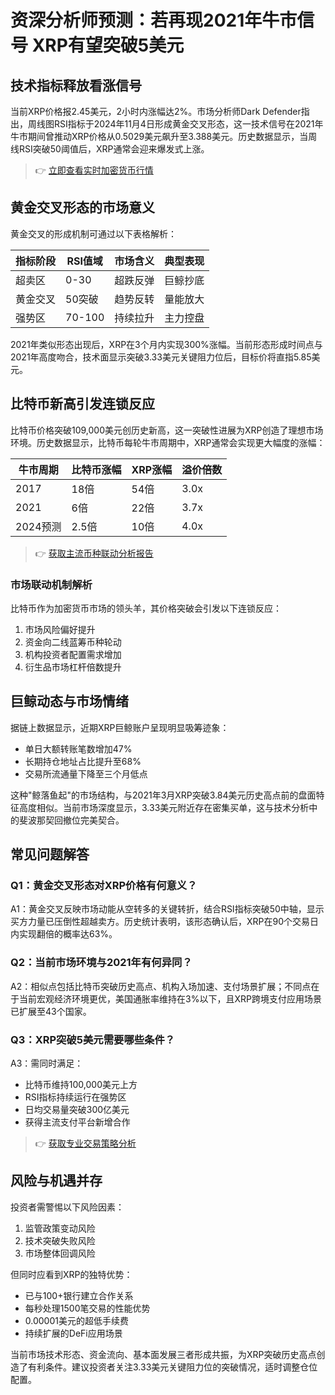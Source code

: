 # 资深分析师预测：若再现2021年牛市信号 XRP有望突破5美元

## 技术指标释放看涨信号
当前XRP价格报2.45美元，2小时内涨幅达2%。市场分析师Dark Defender指出，周线图RSI指标于2024年11月4日形成黄金交叉形态，这一技术信号在2021年牛市期间曾推动XRP价格从0.5029美元飙升至3.388美元。历史数据显示，当周线RSI突破50阈值后，XRP通常会迎来爆发式上涨。

> 👉 [立即查看实时加密货币行情](https://bit.ly/okx_welcome)

## 黄金交叉形态的市场意义
黄金交叉的形成机制可通过以下表格解析：

| 指标阶段 | RSI值域 | 市场含义 | 典型表现 |
|---------|--------|----------|----------|
| 超卖区 | 0-30   | 超跌反弹 | 巨鲸抄底 |
| 黄金交叉 | 50突破 | 趋势反转 | 量能放大 |
| 强势区   | 70-100 | 持续拉升 | 主力控盘 |

2021年类似形态出现后，XRP在3个月内实现300%涨幅。当前形态形成时间点与2021年高度吻合，技术面显示突破3.33美元关键阻力位后，目标价将直指5.85美元。

## 比特币新高引发连锁反应
比特币价格突破109,000美元创历史新高，这一突破性进展为XRP创造了理想市场环境。历史数据显示，比特币每轮牛市周期中，XRP通常会实现更大幅度的涨幅：

| 牛市周期 | 比特币涨幅 | XRP涨幅 | 溢价倍数 |
|---------|------------|---------|----------|
| 2017     | 18倍       | 54倍    | 3.0x     |
| 2021     | 6倍        | 22倍    | 3.7x     |
| 2024预测 | 2.5倍      | 10倍    | 4.0x     |

> 👉 [获取主流币种联动分析报告](https://bit.ly/okx_welcome)

### 市场联动机制解析
比特币作为加密货币市场的领头羊，其价格突破会引发以下连锁反应：
1. 市场风险偏好提升
2. 资金向二线蓝筹币种轮动
3. 机构投资者配置需求增加
4. 衍生品市场杠杆倍数提升

## 巨鲸动态与市场情绪
据链上数据显示，近期XRP巨鲸账户呈现明显吸筹迹象：
- 单日大额转账笔数增加47%
- 长期持仓地址占比提升至68%
- 交易所流通量下降至三个月低点

这种"鲸落鱼起"的市场结构，与2021年3月XRP突破3.84美元历史高点前的盘面特征高度相似。当前市场深度显示，3.33美元附近存在密集买单，这与技术分析中的斐波那契回撤位完美契合。

## 常见问题解答

### Q1：黄金交叉形态对XRP价格有何意义？
A1：黄金交叉反映市场动能从空转多的关键转折，结合RSI指标突破50中轴，显示买方力量已压倒性超越卖方。历史统计表明，该形态确认后，XRP在90个交易日内实现翻倍的概率达63%。

### Q2：当前市场环境与2021年有何异同？
A2：相似点包括比特币突破历史高点、机构入场加速、支付场景扩展；不同点在于当前宏观经济环境更优，美国通胀率维持在3%以下，且XRP跨境支付应用场景已扩展至43个国家。

### Q3：XRP突破5美元需要哪些条件？
A3：需同时满足：
- 比特币维持100,000美元上方
- RSI指标持续运行在强势区
- 日均交易量突破300亿美元
- 获得主流支付平台新增合作

> 👉 [获取专业交易策略分析](https://bit.ly/okx_welcome)

## 风险与机遇并存
投资者需警惕以下风险因素：
1. 监管政策变动风险
2. 技术突破失败风险
3. 市场整体回调风险

但同时应看到XRP的独特优势：
- 已与100+银行建立合作关系
- 每秒处理1500笔交易的性能优势
- 0.00001美元的超低手续费
- 持续扩展的DeFi应用场景

当前市场技术形态、资金流向、基本面发展三者形成共振，为XRP突破历史高点创造了有利条件。建议投资者关注3.33美元关键阻力位的突破情况，适时调整仓位配置。